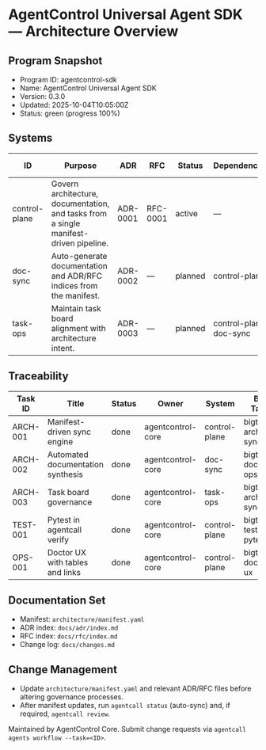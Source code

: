 # AgentControl Universal Agent SDK — Architecture Overview

## Program Snapshot
- Program ID: agentcontrol-sdk
- Name: AgentControl Universal Agent SDK
- Version: 0.3.0
- Updated: 2025-10-04T10:05:00Z
- Status: green (progress 100%)

## Systems
| ID | Purpose | ADR | RFC | Status | Dependencies | Roadmap Phase | Key Metrics |
| --- | --- | --- | --- | --- | --- | --- | --- |
| control-plane | Govern architecture, documentation, and tasks from a single manifest-driven pipeline. | ADR-0001 | RFC-0001 | active | — | m_q1 | quality_pct ≥ 95, cycle_hours ≤ 2 |
| doc-sync | Auto-generate documentation and ADR/RFC indices from the manifest. | ADR-0002 | — | planned | control-plane | m_q1 | freshness_minutes ≤ 5 |
| task-ops | Maintain task board alignment with architecture intent. | ADR-0003 | — | planned | control-plane, doc-sync | m_q1 | traceability_pct = 100 |

## Traceability
| Task ID | Title | Status | Owner | System | Big Task | Epic | Phase |
| --- | --- | --- | --- | --- | --- | --- | --- |
| ARCH-001 | Manifest-driven sync engine | done | agentcontrol-core | control-plane | bigtask-arch-sync | sdk-foundation | m_q1 |
| ARCH-002 | Automated documentation synthesis | done | agentcontrol-core | doc-sync | bigtask-doc-ops | sdk-foundation | m_q1 |
| ARCH-003 | Task board governance | done | agentcontrol-core | task-ops | bigtask-arch-sync | sdk-foundation | m_q1 |
| TEST-001 | Pytest in agentcall verify | done | agentcontrol-core | control-plane | bigtask-test-pytest | sdk-foundation | m_q1 |
| OPS-001 | Doctor UX with tables and links | done | agentcontrol-core | control-plane | bigtask-doctor-ux | sdk-foundation | m_q1 |

## Documentation Set
- Manifest: `architecture/manifest.yaml`
- ADR index: `docs/adr/index.md`
- RFC index: `docs/rfc/index.md`
- Change log: `docs/changes.md`

## Change Management
- Update `architecture/manifest.yaml` and relevant ADR/RFC files before altering governance processes.
- After manifest updates, run `agentcall status` (auto-sync) and, if required, `agentcall review`.

Maintained by AgentControl Core. Submit change requests via `agentcall agents workflow --task=<ID>`.
